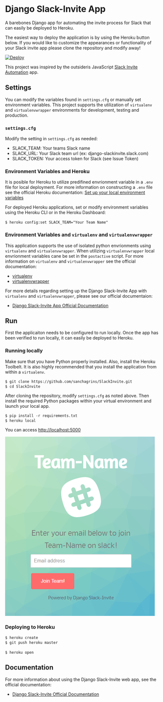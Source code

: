 # Django Slack-Invite App

A barebones Django app for automating the invite process for Slack that can easily be deployed to Heroku.

The easiest way to deploy the application is by using the Heroku button below. If you would like to customize the appearances or functionality of your Slack invite app please clone the repository and modify away! 

[![Deploy](https://www.herokucdn.com/deploy/button.svg)](https://heroku.com/deploy)

This project was inspired by the outsideris JavaScript [Slack Invite Automation](https://github.com/outsideris/slack-invite-automation) app.

## Settings
You can modify the variables found in `settings.cfg` or manually set environment variables. This project supports the utilization of `virtualenv` and `virtualenvwrapper` environments for development, testing and production.


### `settings.cfg`
Modify the setting in `settings.cfg` as needed:

* SLACK\_TEAM: Your teams Slack name
* SLACK\_URL: Your Slack team url (ex: django-slackinvite.slack.com)
* SLACK\_TOKEN: Your access token for Slack (see Issue Token)

### Environment Variables and Heroku
It is posible for Heroku to utilize predifined envrionment variable in a `.env` file for local deployment. For more information on constructing a `.env` file see the official Heroku documentation: [Set up your local environment variables](https://devcenter.heroku.com/articles/heroku-local#set-up-your-local-environment-variables)

For deployed Heroku applications, set or modify environment variables using the Heroku CLI or in the Heroku Dashboard:

`$ heroku config:set SLACK_TEAM="Your Team Name"`

### Environment Variables and `virtualenv` and `virtualenvwrapper`
This application supports the use of isolated python envrionments using `virtualenv` and `virtualenvwrapper`. When utilizing `virtualenvwrapper` local envrionment variables cane be set in the `postactive` script. For more information on `virtualenv` and `virtualenvwrapper` see the official documentation:

* [virtualenv](https://virtualenv.pypa.io/en/stable/)
* [virtualenvwrapper](http://virtualenvwrapper.readthedocs.io/en/latest/index.html)

For more details regarding setting up the Django Slack-Invite App with `virtualenv` and `virtualenvwrapper`, please see our official documentaion:

* [Django Slack-Invite App Official Documentation](link)

## Run
First the applicaiton needs to be configured to run locally. Once the app has been verified to run locally, it can easily be deployed to Heroku.

### Running locally

Make sure that you have Python properly installed. Also, install the Heroku Toolbelt. It is also highly recommended that you install the application from within a `virtualenv`. 


```
$ git clone https://github.com/sanchagrins/SlackInvite.git
$ cd SlackInvite
```
After cloning the repository, modify `settings.cfg` as noted above. Then install the required Python packages within your virtual environment and launch your local app.

```
$ pip install -r requirements.txt
$ heroku local
```

You can access [http://localhost:5000](http://localhost:5000)

![Invite Page](./screenshots/invite-page.png)

### Deploying to Heroku
```
$ heroku create
$ git push heroku master

$ heroku open
```
## Documentation
For more information about using the Django Slack-Invite web app, see the official documentation:

* [Django Slack-Invite Official Documentation](link)
